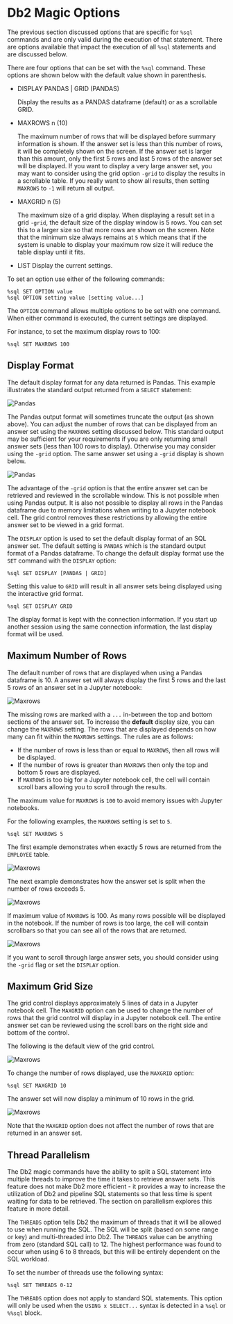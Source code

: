 # Db2 Magic Options

The previous section discussed options that are specific for `%sql` commands and are only valid during the execution of that statement. There are options available that impact the execution of all `%sql` statements and are discussed below.

There are four options that can be set with the `%sql` command. These options are shown below with the default value shown in parenthesis.

* DISPLAY PANDAS | GRID (PANDAS)

    Display the results as a PANDAS dataframe (default) or as a scrollable GRID.
    <p>

*  MAXROWS n (10)

    The maximum number of rows that will be displayed before summary information is shown. If the answer set is less than this number of rows, it will be completely shown on the screen. If the answer set is larger than this amount, only the first 5 rows and last 5 rows of the answer set will be displayed. If you want to display a very large answer set, you may want to consider using the grid option `-grid` to display the results in a scrollable table. If you really want to show all results, then setting `MAXROWS` to `-1` will return all output.
    <p>

* MAXGRID n (5)

    The maximum size of a grid display. When displaying a result set in a grid `-grid`, the default size of the display window is 5 rows. You can set this to a larger size so that more rows are shown on the screen. Note that the minimum size always remains at `5` which means that if the system is unable to display your maximum row size it will reduce the table display until it fits.
    <p>

* LIST
    Display the current settings.
    <p>

To set an option use either of the following commands:
```
%sql SET OPTION value
%sql OPTION setting value [setting value...]
```

The `OPTION` command allows multiple options to be set with one command. When either command is executed, the current settings are displayed.


For instance, to set the maximum display rows to 100:
```
%sql SET MAXROWS 100
```

## Display Format

The default display format for any data returned is Pandas. This example illustrates the standard output returned from a `SELECT` statement:

![Pandas](img/displaypandas.png)

The Pandas output format will sometimes truncate the output (as shown above). You can adjust the number of rows that can be displayed from an answer set using the `MAXROWS` setting discussed below. This standard output may be sufficient for your requirements if you are only returning small answer sets (less than 100 rows to display). Otherwise you may consider using the `-grid` option. The same answer set using a `-grid` display is shown below.

![Pandas](img/displaygrid.png)

The advantage of the `-grid` option is that the entire answer set can be retrieved and reviewed in the scrollable window. This is not possible when using Pandas output. It is also not possible to display all rows in the Pandas dataframe due to memory limitations when writing to a Jupyter notebook cell. The grid control removes these restrictions by allowing the entire answer set to be viewed in a grid format.

The `DISPLAY` option is used to set the default display format of an SQL answer set. The default setting is `PANDAS` which is the standard output format of a Pandas dataframe. To change the default display format use the `SET` command with the `DISPLAY` option:
```
%sql SET DISPLAY [PANDAS | GRID]
```

Setting this value to `GRID` will result in all answer sets being displayed using the interactive grid format.
```
%sql SET DISPLAY GRID
```

The display format is kept with the connection information. If you start up another session using the same connection information, the last display format will be used.

## Maximum Number of Rows

The default number of rows that are displayed when using a Pandas dataframe is 10. A answer set will always display the first 5 rows and the last 5 rows of an answer set in a Jupyter notebook:

![Maxrows](img/maxrows1.png)

The missing rows are marked with a `...` in-between the top and bottom sections of the answer set. To increase the **default** display size, you can change the `MAXROWS` setting. The rows that are displayed depends on how many can fit within the `MAXROWS` settings. The rules are as follows:

* If the number of rows is less than or equal to `MAXROWS`, then all rows will be displayed.
* If the number of rows is greater than `MAXROWS` then only the top and bottom 5 rows are displayed.
* If `MAXROWS` is too big for a Jupyter notebook cell, the cell will contain scroll bars allowing you to scroll through the results.

The maximum value for `MAXROWS` is `100` to avoid memory issues with Jupyter notebooks. 

For the following examples, the `MAXROWS` setting is set to `5`.
```
%sql SET MAXROWS 5
```

The first example demonstrates when exactly 5 rows are returned from the `EMPLOYEE` table.

![Maxrows](img/maxrows5.png)

The next example demonstrates how the answer set is split when the number of rows exceeds 5.

![Maxrows](img/maxrows10.png)

If maximum value of  `MAXROWS` is 100. As many rows possible will be displayed in the notebook. If the number of rows is too large, the cell will contain scrollbars so that you can see all of the rows that are returned.

![Maxrows](img/maxrows100.png)

If you want to scroll through large answer sets, you should consider using the `-grid` flag or set the `DISPLAY` option.

## Maximum Grid Size

The grid control displays approximately 5 lines of data in a Jupyter notebook cell. The `MAXGRID` option can be used to change the number of rows that the grid control will display in a Jupyter notebook cell. The entire answer set can be reviewed using the scroll bars on the right side and bottom of the control.

The following is the default view of the grid control.

![Maxrows](img/gridemployee.png)

To change the number of rows displayed, use the `MAXGRID` option:
```
%sql SET MAXGRID 10
```

The answer set will now display a minimum of 10 rows in the grid.

![Maxrows](img/gridemployee10.png)

Note that the `MAXGRID` option does not affect the number of rows that are returned in an answer set.

## Thread Parallelism

The Db2 magic commands have the ability to split a SQL statement into multiple threads to improve the time it takes to retrieve answer sets. This feature does not make Db2 more efficient - it provides a way to increase the utilization of Db2 and pipeline SQL statements so that less time is spent waiting for data to be retrieved. The section on parallelism explores this feature in more detail.

The `THREADS` option tells Db2 the maximum of threads that it will be allowed to use when running the SQL. The SQL will be split (based on some range or key) and multi-threaded into Db2. The `THREADS` value can be anything from zero (standard SQL call) to 12. The highest performance was found to occur when using 6 to 8 threads, but this will be entirely dependent on the SQL workload. 

To set the number of threads use the following syntax:
```
%sql SET THREADS 0-12
```

The `THREADS` option does not apply to standard SQL statements. This option will only be used when the `USING x SELECT...` syntax is detected in a `%sql` or `%%sql` block.

